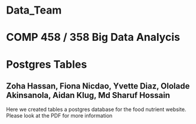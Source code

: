 # Data_Team 
# COMP 458 / 358 Big Data Analycis  

# Postgres Tables 

## Zoha Hassan, Fiona Nicdao, Yvette Diaz, Ololade Akinsanola, Aidan Klug, Md Sharuf Hossain

Here we created tables a postgres database for the food nutrient website. 
Please look at the PDF for more information 

